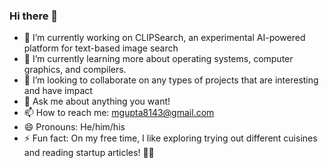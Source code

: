 ### Hi there 👋

- 🔭 I’m currently working on CLIPSearch, an experimental AI-powered platform for text-based image search
- 🌱 I’m currently learning more about operating systems, computer graphics, and compilers.
- 👯 I’m looking to collaborate on any types of projects that are interesting and have impact
- 💬 Ask me about anything you want!
- 📫 How to reach me: mgupta8143@gmail.com
- 😄 Pronouns: He/him/his
- ⚡ Fun fact: On my free time, I like exploring trying out different cuisines and reading startup articles! 🚀🌌

<!--
**mgupta8143/mgupta8143** is a ✨ _special_ ✨ repository because its `README.md` (this file) appears on your GitHub profile.

Here are some ideas to get you started:

- 🔭 I’m currently working on ...
- 🌱 I’m currently learning ...
- 👯 I’m looking to collaborate on ...
- 🤔 I’m looking for help with ...
- 💬 Ask me about ...
- 📫 How to reach me: ...
- 😄 Pronouns: ...
- ⚡ Fun fact: ...
-->
